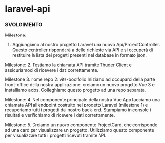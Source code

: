 laravel-api
===

### SVOLGIMENTO
Milestone:
1. Aggiungiamo al nostro progetto Laravel una nuovo Api/ProjectController. Questo controller risponderà a delle richieste via API e si occuperà di restituire la lista dei progetti presenti nel database in formato json.

Milestone:
2. Testiamo la chiamata API tramite Thuder Client e assicuriamoci di ricevere i dati correttamente.

Milestone
3. nome repo 2: vite-boolfolio
Iniziamo ad occuparci della parte front-office della nostra applicazione: creiamo un nuovo progetto Vue 3  e installiamo axios.
Colleghiamo questo progetto ad una repo separata.

Milestone:
4. Nel componente principale della nostra Vue App facciamo una chiamata API all’endpoint costruito nel progetto Laravel (milestone 1) e recuperiamo tutti i progetti dal nostro back-end.
Stampiamo in console i risultati e verifichiamo di ricevere i dati correttamente.

Milestone:
5. Creiamo un nuovo componente ProjectCard, che corrisponde ad una card per visualizzare un progetto. Utilizziamo questo componente per visualizzare tutti i progetti ricevuti tramite API.
